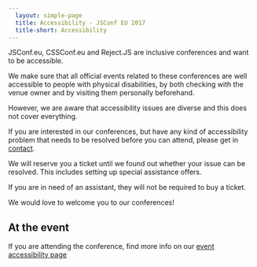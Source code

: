```yaml
---
  layout: simple-page
  title: Accessibility - JSConf EU 2017
  title-short: Accessibility
---
```


<div class="intro-p">
  <p>JSConf.eu, CSSConf.eu and Reject.JS are inclusive conferences and want to be accessible.</p>
</div>

We make sure that all official events related to these conferences are well accessible to people with physical disabilities, by both checking with the venue owner and by visiting them personally beforehand.

However, we are aware that accessibility issues are diverse and this does not cover everything.

If you are interested in our conferences, but have any kind of accessibility problem that needs to be resolved before you can attend, please get in [contact](mailto:contact@jsconf.eu).

We will reserve you a ticket until we found out whether your issue can be resolved. This includes setting up special assistance offers.

If you are in need of an assistant, they will not be required to buy a ticket.

We would love to welcome you to our conferences!

## At the event

If you are attending the conference, find more info on our [event accessibility page](/a11y/)
